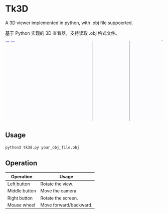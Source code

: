 # Tk3D

A 3D viewer implemented in python, with .obj file suppoerted.

基于 Python 实现的 3D 查看器，支持读取 .obj 格式文件。

![screenshot](/screenshot.gif)

## Usage

```sh
python3 tk3d.py your_obj_file.obj
```

## Operation

| Operation | Usage |
| --- | --- |
| Left button | Rotate the view. |
| Middle button | Move the camera. |
| Right button | Rotate the screen. |
| Mouse wheel | Move forward/backward. |
